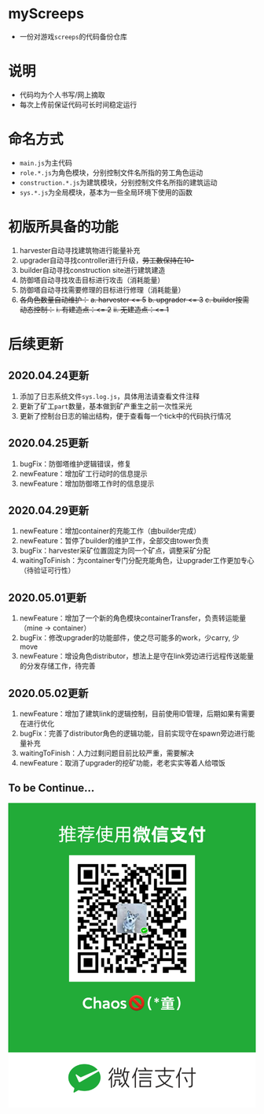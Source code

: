 # myScreeps
- 一份对游戏`screeps`的代码备份仓库

# 说明
- 代码均为个人书写/网上摘取
- 每次上传前保证代码可长时间稳定运行

# 命名方式
- `main.js`为主代码
- `role.*.js`为角色模块，分别控制文件名所指的劳工角色运动
- `construction.*.js`为建筑模块，分别控制文件名所指的建筑运动
- `sys.*.js`为全局模块，基本为一些全局环境下使用的函数

# 初版所具备的功能
1. harvester自动寻找建筑物进行能量补充
2. upgrader自动寻找controller进行升级，~~劳工数保持在10-~~
3. builder自动寻找construction site进行建筑建造
4. 防御塔自动寻找攻击目标进行攻击（消耗能量）
5. 防御塔自动寻找需要修理的目标进行修理（消耗能量）
6. ~~各角色数量自动维护：~~
  ~~a. harvester <= 5~~
  ~~b. upgrader <= 3~~
  ~~c. builder按需动态控制：~~
       ~~i. 有建造点：<= 2~~
       ~~ii. 无建造点：<= 1~~


# 后续更新

## 2020.04.24更新
1. 添加了日志系统文件`sys.log.js`，具体用法请查看文件注释
2. 更新了矿工`part`数量，基本做到矿产重生之前一次性采光
3. 更新了控制台日志的输出结构，便于查看每一个tick中的代码执行情况 

## 2020.04.25更新
1. bugFix：防御塔维护逻辑错误，修复
2. newFeature：增加矿工行动时的信息提示
3. newFeature：增加防御塔工作时的信息提示

## 2020.04.29更新
1. newFeature：增加container的充能工作（由builder完成）
2. newFeature：暂停了builder的维护工作，全部交由tower负责
3. bugFix：harvester采矿位置固定为同一个矿点，调整采矿分配
4. waitingToFinish：为container专门分配充能角色，让upgrader工作更加专心（待验证可行性）

## 2020.05.01更新
1. newFeature：增加了一个新的角色模块containerTransfer，负责转运能量（mine -> container）
2. bugFix：修改upgrader的功能部件，使之尽可能多的work，少carry, 少move
3. newFeature：增设角色distributor，想法上是守在link旁边进行远程传送能量的分发存储工作，待完善

## 2020.05.02更新
1. newFeature：增加了建筑link的逻辑控制，目前使用ID管理，后期如果有需要在进行优化
2. bugFix：完善了distributor角色的逻辑功能，目前实现守在spawn旁边进行能量补充
3. waitingToFinish：人力过剩问题目前比较严重，需要解决
4. newFeature：取消了upgrader的挖矿功能，老老实实等着人给喂饭

## To be Continue...

![微信付款](./wxPay.png)